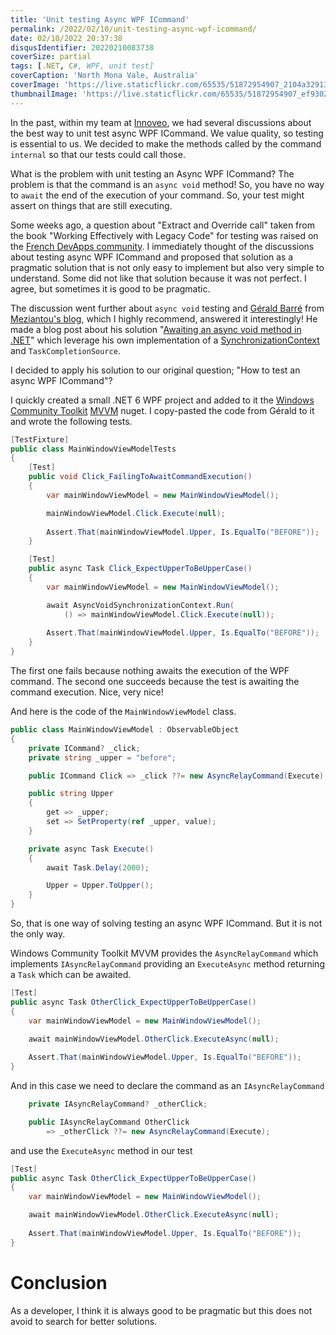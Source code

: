 ```yaml
---
title: 'Unit testing Async WPF ICommand'
permalink: /2022/02/10/unit-testing-async-wpf-icommand/
date: 02/10/2022 20:37:38
disqusIdentifier: 20220210083738
coverSize: partial
tags: [.NET, C#, WPF, unit test]
coverCaption: 'North Mona Vale, Australia'
coverImage: 'https://live.staticflickr.com/65535/51872954907_2104a32913_h.jpg'
thumbnailImage: 'https://live.staticflickr.com/65535/51872954907_ef93021c01_q.jpg'
---
```

In the past, within my team at [Innoveo](http://www.innoveo.com/), we had several discussions about the best way to unit test async WPF ICommand. We value quality, so testing is essential to us. We decided to make the methods called by the command `internal` so that our tests could call those.

What is the problem with unit testing an Async WPF ICommand? The problem is that the command is an `async void` method! So, you have no way to `await` the end of the execution of your command. So, your test might assert on things that are still executing.
<!-- more -->
Some weeks ago, a question about "Extract and Override call" taken from the book "Working Effectively with Legacy Code" for testing was raised on the [French DevApps community](https://devapps.ms/devenirmembre). I immediately thought of the discussions about testing async WPF ICommand and proposed that solution as a pragmatic solution that is not only easy to implement but also very simple to understand. Some did not like that solution because it was not perfect. I agree, but sometimes it is good to be pragmatic.

The discussion went further about `async void` testing and [Gérald Barré](https://twitter.com/meziantou) from [Meziantou's blog](https://meziantou.net/), which I highly recommend, answered it interestingly! He made a blog post about his solution "[Awaiting an async void method in .NET](https://www.meziantou.net/awaiting-an-async-void-method-in-dotnet.htm)" which leverage his own implementation of a [SynchronizationContext](https://docs.microsoft.com/en-us/dotnet/api/system.threading.synchronizationcontext?view=net-6.0) and `TaskCompletionSource`.

I decided to apply his solution to our original question; "How to test an async WPF ICommand"?

I quickly created a small .NET 6 WPF project and added to it the [Windows Community Toolkit](https://docs.microsoft.com/en-us/windows/communitytoolkit/) [MVVM](https://docs.microsoft.com/en-us/windows/communitytoolkit/mvvm/introduction) nuget. I copy-pasted the code from Gérald to it and wrote the following tests.

```csharp
[TestFixture]
public class MainWindowViewModelTests
{
    [Test]
    public void Click_FailingToAwaitCommandExecution()
    {
        var mainWindowViewModel = new MainWindowViewModel();

        mainWindowViewModel.Click.Execute(null);
        
        Assert.That(mainWindowViewModel.Upper, Is.EqualTo("BEFORE"));
    }

    [Test]
    public async Task Click_ExpectUpperToBeUpperCase()
    {
        var mainWindowViewModel = new MainWindowViewModel();

        await AsyncVoidSynchronizationContext.Run(
            () => mainWindowViewModel.Click.Execute(null));
        
        Assert.That(mainWindowViewModel.Upper, Is.EqualTo("BEFORE"));
    }
}
```

The first one fails because nothing awaits the execution of the WPF command. The second one succeeds because the test is awaiting the command execution. Nice, very nice!

And here is the code of the `MainWindowViewModel` class.

```csharp MainWindowViewModel.cs
public class MainWindowViewModel : ObservableObject
{
    private ICommand? _click;
    private string _upper = "before";

    public ICommand Click => _click ??= new AsyncRelayCommand(Execute);

    public string Upper
    {
        get => _upper;
        set => SetProperty(ref _upper, value);
    }

    private async Task Execute()
    {
        await Task.Delay(2000);

        Upper = Upper.ToUpper();
    }
}
```

So, that is one way of solving testing an async WPF ICommand. But it is not the only way.

Windows Community Toolkit MVVM provides the `AsyncRelayCommand` which implements `IAsyncRelayCommand` providing an `ExecuteAsync` method returning a `Task` which can be awaited.

```csharp
[Test]
public async Task OtherClick_ExpectUpperToBeUpperCase()
{
    var mainWindowViewModel = new MainWindowViewModel();

    await mainWindowViewModel.OtherClick.ExecuteAsync(null);
    
    Assert.That(mainWindowViewModel.Upper, Is.EqualTo("BEFORE"));
}
```

And in this case we need to declare the command as an `IAsyncRelayCommand`

```csharp
    private IAsyncRelayCommand? _otherClick;

    public IAsyncRelayCommand OtherClick
        => _otherClick ??= new AsyncRelayCommand(Execute);
```

and use the `ExecuteAsync` method in our test

```csharp
[Test]
public async Task OtherClick_ExpectUpperToBeUpperCase()
{
    var mainWindowViewModel = new MainWindowViewModel();

    await mainWindowViewModel.OtherClick.ExecuteAsync(null);
    
    Assert.That(mainWindowViewModel.Upper, Is.EqualTo("BEFORE"));
}
```

# Conclusion

As a developer, I think it is always good to be pragmatic but this does not avoid to search for better solutions.

<?# githubCard user=laurentkempe repo=AsyncVoidCommandTesting align=left /?>
